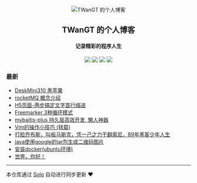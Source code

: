 <p align="center"><img alt="TWanGT 的个人博客" src="https://me.csdn.net/qq_34208844"></p><h2 align="center">
TWanGT 的个人博客
</h2>

<h4 align="center">记录精彩的程序人生</h4>
<p align="center"><a title="TWanGT 的个人博客" target="_blank" href="https://github.com/TWanGT/solo-blog"><img src="https://img.shields.io/github/last-commit/TWanGT/solo-blog.svg?style=flat-square&color=FF9900"></a>
<a title="GitHub repo size in bytes" target="_blank" href="https://github.com/TWanGT/solo-blog"><img src="https://img.shields.io/github/repo-size/TWanGT/solo-blog.svg?style=flat-square"></a>
<a title="Solo Version" target="_blank" href="https://github.com/b3log/solo/releases"><img src="https://img.shields.io/badge/solo-3.6.3-f1e05a.svg?style=flat-square&color=blueviolet"></a>
<a title="Hits" target="_blank" href="https://github.com/b3log/hits"><img src="https://hits.b3log.org/TWanGT/solo-blog.svg"></a></p>

### 最新

* [DeskMini310 黑苹果](http://twangt.wang/articles/2019/07/30/1564456044182.html)
* [rocketMQ 概念介绍](http://twangt.wang/articles/2019/07/30/1564455929020.html)
* [H5页面-两步搞定文字首行缩进](http://twangt.wang/articles/2019/07/30/1564455845776.html)
* [Freemarker 3种循环模式](http://twangt.wang/articles/2019/07/30/1564455787984.html)
* [ mybaitis-plus 持久层高效开发, 懒人神器](http://twangt.wang/articles/2019/07/30/1564455655383.html)
* [Vim的操作小技巧 (转载)](http://twangt.wang/articles/2019/07/30/1564455574852.html)
* [打脸乔布斯，叫板马斯克，凭一己之力干翻索尼，89年黑客少年人生](http://twangt.wang/articles/2019/07/22/1563797899059.html)
* [java使用google的jar包生成二维码图片](http://twangt.wang/articles/2019/07/20/1563594066224.html)
* [安装docker(ubuntu环境)](http://twangt.wang/articles/2019/07/20/1563593595366.html)
* [世界，你好！](http://twangt.wang/hello-solo)



---

本仓库通过 [Solo](https://github.com/b3log/solo) 自动进行同步更新 ❤️ 